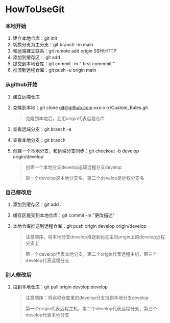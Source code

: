 # HowToUseGit

### 本地开始

1.  建立本地仓库：git init
2. 切换分支为主分支：git branch -m main
3. 和远端建立联系：git remote add origin SSH\HTTP
4. 添加到缓存区： git add .
5. 提交到本地仓库：git commit -m " first commmit "
6. 推流到远程仓库：git push -u origin main

### 从github开始

1. 建立远端仓库

2. 克隆到本地：git clone git@github.com:xxx-x-x/Custom_Rules.git

   > 克隆到本地后，会用origin代表远程仓库

3. 查看远端分支：git branch -a

4. 查看本地分支：git branch

5. 创建一个本地分支，和远端分支同步：git checkout -b develop origin/develop

   > 创建一个本地分支develop追踪远程分支develop
   >
   > 第一个develop是本地分支名，第二个develop是远程分支名

### 自己修改后

1. 添加到缓存区：git add . 

2. 缓存区提交到本地仓库：git commit -m "更改描述"

3. 本地仓库推送到远程仓库：git push origin develop origin/develop

   > 注意顺序，将本地分支develop推送到远程主机origin上的develop远程分支上
   >
   > 第一个develop代表本地分支，第二个origin代表远程主机，第三个develop代表远程分支

### 别人修改后

1. 拉到本地仓库：git pull origin develop:develop

   > 注意顺序：将远程仓库里的develop分支拉到本地分支develop
   >
   > 第一个origin代表远程主机，第二个develop代表远程分支，第三个develop代表本地分支
